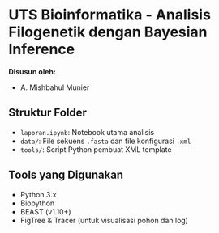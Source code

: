 # UTS Bioinformatika - Analisis Filogenetik dengan Bayesian Inference

**Disusun oleh:**
- A. Mishbahul Munier

## Struktur Folder
- `laporan.ipynb`: Notebook utama analisis
- `data/`: File sekuens `.fasta` dan file konfigurasi `.xml`
- `tools/`: Script Python pembuat XML template

## Tools yang Digunakan
- Python 3.x
- Biopython
- BEAST (v1.10+)
- FigTree & Tracer (untuk visualisasi pohon dan log)

